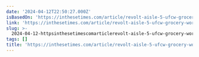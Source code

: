 ```yaml
---
date: '2024-04-12T22:50:27.000Z'
isBasedOn: 'https://inthesetimes.com/article/revolt-aisle-5-ufcw-grocery-workers-union'
link: 'https://inthesetimes.com/article/revolt-aisle-5-ufcw-grocery-workers-union'
slug: >-
  2024-04-12-httpsinthesetimescomarticlerevolt-aisle-5-ufcw-grocery-workers-union
tags: []
title: 'https://inthesetimes.com/article/revolt-aisle-5-ufcw-grocery-workers-union'
---
```


